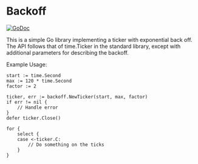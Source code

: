 # Backoff

[![GoDoc][godoc image]][godoc]

This is a simple Go library implementing a ticker with exponential back off.
The API follows that of time.Ticker in the standard library, 
except with additional parameters for describing the backoff.

Example Usage:

```$xslt
start := time.Second
max := 120 * time.Second
factor := 2

ticker, err := backoff.NewTicker(start, max, factor)
if err != nil {
	// Handle error
}
defer ticker.Close()

for {
	select {
	case <-ticker.C:
		// Do something on the ticks
	}
}
```

[godoc]: https://godoc.org/github.com/robbieheywood/backoff
[godoc image]: https://godoc.org/github.com/cenkalti/backoff?status.png
